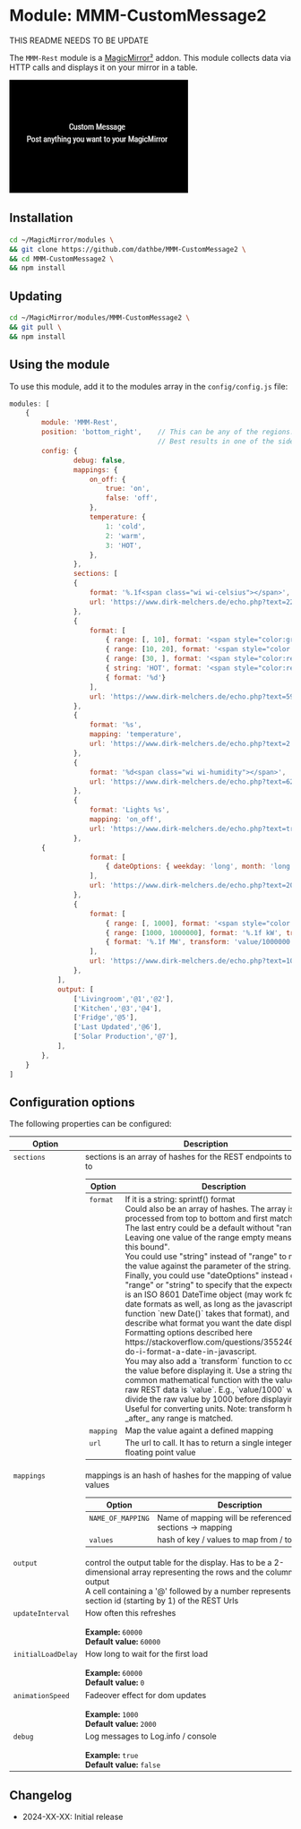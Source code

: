# Module: MMM-CustomMessage2

THIS README NEEDS TO BE UPDATE 

The `MMM-Rest` module is a [MagicMirror²](https://github.com/MagicMirrorOrg/MagicMirror) addon.
This module collects data via HTTP calls and displays it on your mirror in a table.

![Rest Displays](example1.png)

## Installation

```bash
cd ~/MagicMirror/modules \
&& git clone https://github.com/dathbe/MMM-CustomMessage2 \
&& cd MMM-CustomMessage2 \
&& npm install
```

## Updating

```sh
cd ~/MagicMirror/modules/MMM-CustomMessage2 \
&& git pull \
&& npm install
```

## Using the module

To use this module, add it to the modules array in the `config/config.js` file:

````javascript
modules: [
    {
        module: 'MMM-Rest',
        position: 'bottom_right',    // This can be any of the regions.
                                     // Best results in one of the side regions like: top_left
        config: {
                debug: false,
                mappings: {
                    on_off: {
                        true: 'on',
                        false: 'off',
                    },
                    temperature: {
                        1: 'cold',
                        2: 'warm',
                        3: 'HOT',
                    },
                },
                sections: [
                {
                    format: '%.1f<span class="wi wi-celsius"></span>',
                    url: 'https://www.dirk-melchers.de/echo.php?text=22.54',
                },
                {
                    format: [
                        { range: [, 10], format: '<span style="color:green">%d</span>'},
                        { range: [10, 20], format: '<span style="color:yellow">%d</span>'},
                        { range: [30, ], format: '<span style="color:red">%d</span>'},
                        { string: 'HOT', format: '<span style="color:red">%d</span>'},
                        { format: '%d'}
                    ],
                    url: 'https://www.dirk-melchers.de/echo.php?text=59.1',
                },
                {
                    format: '%s',
                    mapping: 'temperature',
                    url: 'https://www.dirk-melchers.de/echo.php?text=2',
                },
                {
                    format: '%d<span class="wi wi-humidity"></span>',
                    url: 'https://www.dirk-melchers.de/echo.php?text=62.1',
                },
                {
                    format: 'Lights %s',
                    mapping: 'on_off',
                    url: 'https://www.dirk-melchers.de/echo.php?text=true',
                },
		{
                    format: [
                        { dateOptions: { weekday: 'long', month: 'long', day: 'numeric', hour: 'numeric', minute: '2-digit', hour12: true }, format: '<span style="color:green">%s</span>'},
                    ],
                    url: 'https://www.dirk-melchers.de/echo.php?text=2024-03-22T00:11:05.000+0000',
                },
                {
                    format: [
                        { range: [, 1000], format: '<span style="color:green">%d W</span>'},
                        { range: [1000, 1000000], format: '%.1f kW', transform: 'value/1000'}
                        { format: '%.1f MW', transform: 'value/1000000'}
                    ],
                    url: 'https://www.dirk-melchers.de/echo.php?text=10005',
                },
            ],
            output: [
                ['Livingroom','@1','@2'],
                ['Kitchen','@3','@4'],
                ['Fridge','@5'],
                ['Last Updated','@6'],
                ['Solar Production','@7'],
            ],
        },
    }
]
````

## Configuration options

The following properties can be configured:

<table width="100%">
    <!-- why, markdown... -->
    <thead>
        <tr>
            <th>Option</th>
            <th width="100%">Description</th>
        </tr>
    <thead>
    <tbody>
        <tr>
            <td valign="top"><code>sections</code></td>
            <td>sections is an array of hashes for the REST endpoints to connect to<br>
            <table>
                <thead>
                    <tr>
                        <th>Option</th>
                        <th width="100%">Description</th>
                    </tr>
                <thead>
                <tbody>
                    <tr>
                        <td valign="top"><code>format</code></td>
                        <td>If it is a string: sprintf() format<br>
                        Could also be an array of hashes. The array is processed from top to bottom and first match wins. The last entry could be a default without "range". Leaving one value of the range empty means "ignore this bound".<br>
                        You could use "string" instead of "range" to match the value against the parameter of the string.<br>
			Finally, you could use "dateOptions" instead of "range" or "string" to specify that the expected value is an ISO 8601 DateTime object (may work for other date formats as well, as long as the javascript function `new Date()` takes that format), and describe what format you want the date displayed in.  Formatting options described here https://stackoverflow.com/questions/3552461/how-do-i-format-a-date-in-javascript. <br> 
			You may also add a `transform` function to convert the value before displaying it.  Use a string that is a common mathematical function with the value of the raw REST data is `value`.  E.g., `value/1000` will divide the raw value by 1000 before displaying.  Useful for converting units.  Note:  transform happens _after_ any range is matched.
                        </td>
                    </tr>
                    <tr>
                        <td valign="top"><code>mapping</code></td>
                        <td>Map the value againt a defined mapping</td>
                    </tr>
                    <tr>
                        <td valign="top"><code>url</code></td>
                        <td>The url to call. It has to return a single integer / floating point value</td>
                    </tr>
                </tbody>
            </table>
            </td>
        </tr>
        <tr>
            <td valign="top"><code>mappings</code></td>
            <td>mappings is an hash of hashes for the mapping of values to other values<br>
            <table>
                <thead>
                    <tr>
                        <th>Option</th>
                        <th width="100%">Description</th>
                    </tr>
                <thead>
                <tbody>
                    <tr>
                        <td valign="top"><code>NAME_OF_MAPPING</code></td>
                        <td>Name of mapping will be referenced by sections -> mapping</td>
                    </tr>
                    <tr>
                        <td valign="top"><code>values</code></td>
                        <td>hash of key / values to map from / to</td>
                    </tr>
                </tbody>
            </table>
            </td>
        </tr>
        <tr>
            <td valign="top"><code>output</code></td>
            <td>control the output table for the display.
            Has to be a 2-dimensional array representing the rows and the columns of the output<br>
            A cell containing a '@' followed by a number represents the section id (starting by 1) of the REST Urls
            </td>
        </tr>
        <tr>
            <td valign="top"><code>updateInterval</code></td>
            <td>How often this refreshes<br>
                <br><b>Example:</b> <code>60000</code>
                <br><b>Default value:</b> <code>60000</code>
            </td>
        </tr>
        <tr>
            <td valign="top"><code>initialLoadDelay</code></td>
            <td>How long to wait for the first load<br>
                <br><b>Example:</b> <code>60000</code>
                <br><b>Default value:</b> <code>0</code>
            </td>
        </tr>
        <tr>
            <td valign="top"><code>animationSpeed</code></td>
            <td>Fadeover effect for dom updates<br>
                <br><b>Example:</b> <code>1000</code>
                <br><b>Default value:</b> <code>2000</code>
            </td>
        </tr>
        <tr>
            <td valign="top"><code>debug</code></td>
            <td>Log messages to Log.info / console<br>
                <br><b>Example:</b> <code>true</code>
                <br><b>Default value:</b> <code>false</code>
            </td>
        </tr>
    </tbody>
</table>


## Changelog

- 2024-XX-XX: Initial release
